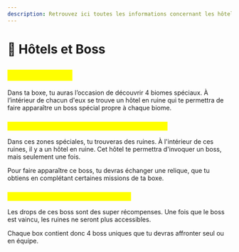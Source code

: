```yaml
---
description: Retrouvez ici toutes les informations concernant les hôtels et boss
---
```


# 🐲 Hôtels et Boss

## <mark style="color:yellow;">Hôtels et Boss</mark>

Dans ta boxe, tu auras l’occasion de découvrir 4 biomes spéciaux. À l’intérieur de chacun d'eux se trouve un hôtel en ruine qui te permettra de faire apparaître un boss spécial propre à chaque biome.

### <mark style="color:yellow;">D</mark><mark style="color:yellow;">**écouverte des Ruines et Invocation du Boss**</mark>

Dans ces zones spéciales, tu trouveras des ruines. À l'intérieur de ces ruines, il y a un hôtel en ruine. Cet hôtel te permettra d'invoquer un boss, mais seulement une fois.&#x20;

Pour faire apparaître ce boss, tu devras échanger une relique, que tu obtiens en complétant certaines missions de ta boxe.

### <mark style="color:yellow;">R</mark><mark style="color:yellow;">**écompenses et Accès aux Ruines**</mark>

Les drops de ces boss sont des super récompenses. Une fois que le boss est vaincu, les ruines ne seront plus accessibles.&#x20;

Chaque box contient donc 4 boss uniques que tu devras affronter seul ou en équipe.
